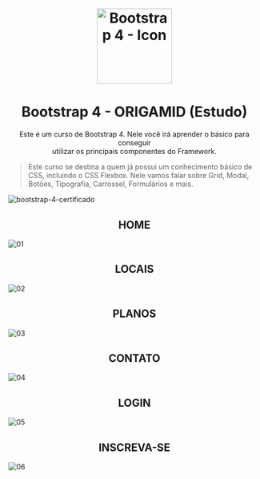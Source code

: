<h1 align="center">
    <img width="150px" alt="Bootstrap 4 - Icon" src="https://user-images.githubusercontent.com/57417305/80931527-cd749c80-8d90-11ea-8ebc-503154fcb751.png" />
</h1>

<h1 align="center">
    Bootstrap 4 - ORIGAMID (Estudo)
</h2>
 
 <p align="center">
  Este é um curso de Bootstrap 4. Nele você irá aprender o básico para conseguir</br>utilizar os principais componentes do Framework.
</p>

> Este curso se destina a quem já possui um conhecimento básico de CSS, incluindo o CSS Flexbox. Nele vamos falar sobre Grid, Modal, Botões, Tipografia, Carrossel, Formulários e mais.

![bootstrap-4-certificado](https://user-images.githubusercontent.com/57417305/80931613-77542900-8d91-11ea-8c0b-f7ce5e4ead3a.png)

<h2 align="center">
    HOME
</h2>

![01](https://user-images.githubusercontent.com/57417305/80931707-f47f9e00-8d91-11ea-97f6-fef0d6aa62e3.png)

<h2 align="center">
    LOCAIS
</h2>

![02](https://user-images.githubusercontent.com/57417305/80931749-37da0c80-8d92-11ea-8399-eeb32ed228e7.png)

<h2 align="center">
    PLANOS
</h2>

![03](https://user-images.githubusercontent.com/57417305/80931799-85567980-8d92-11ea-848d-351f57470af8.png)

<h2 align="center">
    CONTATO
</h2>

![04](https://user-images.githubusercontent.com/57417305/80931814-a61ecf00-8d92-11ea-8eb6-8d9f18aa4c77.png)

<h2 align="center">
    LOGIN
</h2>

![05](https://user-images.githubusercontent.com/57417305/80931845-d0708c80-8d92-11ea-9d48-98b330ba2595.png)

<h2 align="center">
    INSCREVA-SE
</h2>

![06](https://user-images.githubusercontent.com/57417305/80931867-ec742e00-8d92-11ea-8d82-9606e3fb9e14.png)
